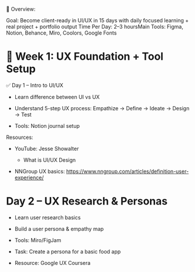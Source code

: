 📅 Overview:

Goal: Become client-ready in UI/UX in 15 days with daily focused learning + real project + portfolio output
Time Per Day: 2–3 hoursMain Tools: Figma, Notion, Behance, Miro, Coolors, Google Fonts

# 🧭 Week 1: UX Foundation + Tool Setup

✅ Day 1 – Intro to UI/UX

- Learn difference between UI vs UX

- Understand 5-step UX process: Empathize → Define → Ideate → Design → Test

- Tools: Notion journal setup

Resources:

- YouTube: Jesse Showalter 
    - What is UI/UX Design

- NNGroup UX basics: https://www.nngroup.com/articles/definition-user-experience/


# Day 2 – UX Research & Personas

- Learn user research basics

- Build a user persona & empathy map

- Tools: Miro/FigJam

- Task: Create a persona for a basic food app

- Resource: Google UX Coursera

# 